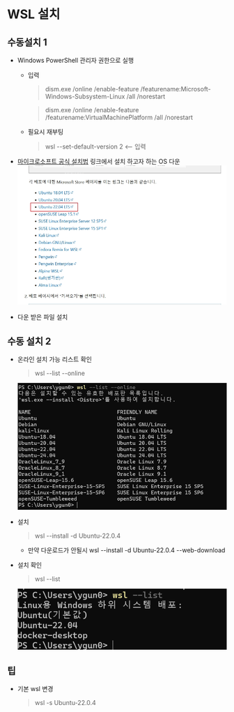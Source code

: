 # WSL 설치

## 수동설치 1

- Windows PowerShell 관리자 권한으로 실행

  - 입력

    > dism.exe /online /enable-feature /featurename:Microsoft-Windows-Subsystem-Linux /all /norestart

    > dism.exe /online /enable-feature /featurename:VirtualMachinePlatform /all /norestart

  - 필요시 재부팅
    > wsl --set-default-version 2 <-- 입력

- [마이크로소프트 공식 설치법](https://learn.microsoft.com/ko-kr/windows/wsl/install-manual#downloading-distributions) 링크에서 설치 하고자 하는 OS 다운
  ![다운파일](../image/wsl_ubuntu.jpg)
- 다운 받은 파일 설치


## 수동 설치 2
- 온라인 설치 가능 리스트 확인
  > wsl --list --online 

  ![111](../image/wsl_install_list.jpg)
- 설치
  > wsl --install -d Ubuntu-22.0.4
  - 만약 다운로드가 안될시 wsl --install -d Ubuntu-22.0.4 --web-download

- 설치 확인
  > wsl --list

  ![list](../image/wsl_list.png)


## 팁
- 기본 wsl 변경
  > wsl -s Ubuntu-22.0.4
